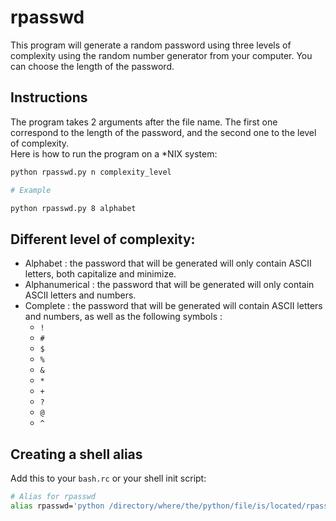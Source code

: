 # rpasswd
This program will generate a random password using three levels of complexity using the random number generator from your computer. You can choose the length of the password.

## Instructions

The program takes 2 arguments after the file name. The first one correspond to the length of the password, and the second one to the level of complexity.  
Here is how to run the program on a *NIX system:

```bash
python rpasswd.py n complexity_level

# Example

python rpasswd.py 8 alphabet
```

## Different level of complexity:

- Alphabet : the password that will be generated will only contain ASCII letters, both capitalize and minimize.
- Alphanumerical : the password that will be generated will only contain ASCII letters and numbers.
- Complete : the password that will be generated will contain ASCII letters and numbers, as well as the following symbols :
  - `!`
  - `#`
  - `$`
  - `%`
  - `&`
  - `*`
  - `+`
  - `?`
  - `@`
  - `^`

## Creating a shell alias

Add this to your `bash.rc` or your shell init script:
```bash
# Alias for rpasswd
alias rpasswd='python /directory/where/the/python/file/is/located/rpasswd.py'
```

